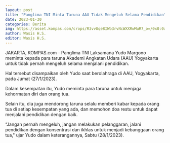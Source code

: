 ```yaml
---
layout: post
title: "Panglima TNI Minta Taruna AAU Tidak Mengeluh Selama Pendidikan"
date: 2023-01-30
categories: Berita
img: https://asset.kompas.com/crops/R3vvUqe8IWb3rvNcWXXRwMuR7_o=/0x0:0x0/750x500/data/photo/2023/01/28/63d54c10ede04.jpg
author: Wasis H.S.
editor: Wasis H.S.
---
```


JAKARTA, KOMPAS.com - Panglima TNI Laksamana Yudo Margono meminta kepada para taruna Akademi Angkatan Udara (AAU) Yogyakarta untuk tidak pernah mengeluh selama menjalani pendidikan. 

Hal tersebut disampaikan oleh Yudo saat berolahraga di AAU, Yogyakarta, pada Jumat (27/1/2023). 

Dalam kesempatan itu, Yudo meminta para taruna untuk menjaga kehormatan diri dan orang tua. 

Selain itu, dia juga mendorong taruna selalu memberi kabar kepada orang tua di setiap kesempatan yang ada, dan memohon doa restu untuk dapat menjalani pendidikan dengan baik. 

“Jangan pernah mengeluh, jangan melakukan pelanggaran, jalani pendidikan dengan konsentrasi dan ikhlas untuk menjadi kebanggaan orang tua," ujar Yudo dalam keterangannya, Sabtu (28/1/2023).

